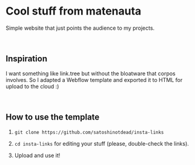 # Cool stuff from matenauta

Simple website that just points the audience to my projects.

&nbsp;

## Inspiration

I want something like link.tree but without the bloatware that corpos involves. So I adapted a Webflow template and exported it to HTML for upload to the cloud :)

&nbsp;

## How to use the template

1) ``git clone https://github.com/satoshinotdead/insta-links``

2) ``cd insta-links`` for editing your stuff (please, double-check the links).

3) Upload and use it!
